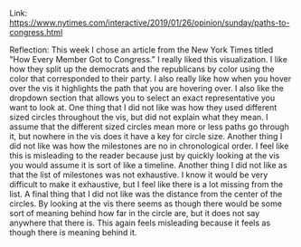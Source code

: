 Link: https://www.nytimes.com/interactive/2019/01/26/opinion/sunday/paths-to-congress.html

Reflection:
This week I chose an article from the New York Times titled "How Every Member Got to Congress." I really liked this 
visualization. I like how they split up the democrats and the republicans by color using the color that corresponded to 
their party. I also really like how when you hover over the vis it highlights the path that you are hovering over. I 
also like the dropdown section that allows you to select an exact representative you want to look at. One thing that I 
did not like was how they used different sized circles throughout the vis, but did not explain what they mean. I assume
that the different sized circles mean more or less paths go through it, but nowhere in the vis does it have a key for 
circle size. Another thing I did not like was how the milestones are no in chronological order. I feel like this is 
misleading to the reader because just by quickly looking at the vis you would assume it is sort of like a timeline. 
Another thing I did not like as that the list of milestones was not exhaustive. I know it would be very difficult to 
make it exhaustive, but I feel like there is a lot missing from the list. A final thing that I did not like was the 
distance from the center of the circles. By looking at the vis there seems as though there would be some sort of meaning 
behind how far in the circle are, but it does not say anywhere that there is. This again feels misleading because it 
feels as though there is meaning behind it. 